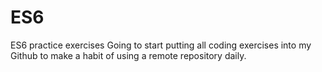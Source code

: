 # ES6
ES6 practice exercises
Going to start putting all coding exercises into my Github to make a habit of using a remote repository daily.
